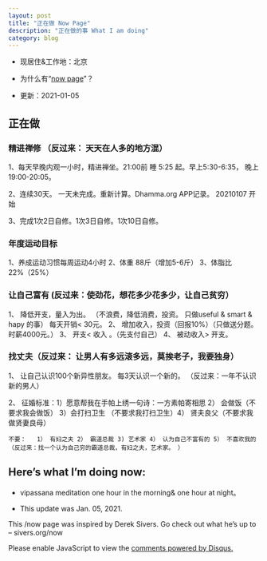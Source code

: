 ```yaml
---
layout: post
title: "正在做 Now Page"
description: "正在做的事 What I am doing"
category: blog
---
```

- 现居住&工作地：北京

- 为什么有“[now page](http://nownownow.com/about)”？

- 更新：2021-01-05


## 正在做

### 精进禅修 （反过来： 天天在人多的地方混）

1、每天早晚内观一小时，精进禅坐。21:00前 睡 5:25 起。早上5:30-6:35， 晚上 19:00-20:05。

2、连续30天。 一天未完成。重新计算。Dhamma.org APP记录。 20210107 开始

3、完成1次2日自修。1次3日自修。1次10日自修。  

### 年度运动目标

1、养成运动习惯每周运动4小时
2、体重 88斤（增加5-6斤）
3、体脂比 22%（25%）

### 让自己富有 (反过来：使劲花，想花多少花多少，让自己贫穷）

1、 降低开支，量入为出。 （不浪费，降低消费，投资。 只做useful & smart & hapy 的事） 每天开销< 30元。 
2、 增加收入，投资（回报10%）（只做送分题。时薪4000元。）
3、 开支< 收入 。（先支付自己）
4、 被动收入> 开支。 

### 找丈夫（反过来： 让男人有多远滚多远，莫挨老子，我要独身）

1、 让自己认识100个新异性朋友。  每3天认识一个新的。 （反过来：一年不认识新的男人）

2、 征婚标准：1）愿意帮我在手帕上绣一句诗：一方素帕寄相思  2） 会做饭（不要求我会做饭）  3）会打扫卫生 （不要求我打扫卫生）4） 贤夫良父（不要求我做贤妻良母）

    不要：   1） 有妇之夫 2） 霸道总裁 3) 艺术家 4） 认为自己不富有的 5） 不喜欢我的
    （反过来：找一个认为自己穷的霸道总裁，有妇之夫，艺术家。 ）

## Here’s what I’m doing now:

- vipassana meditation one hour in the morning& one hour at night。




- This update was Jan. 05, 2021.

This /now page was inspired by Derek Sivers. Go check out what he’s up to – sivers.org/now 


<div id="disqus_thread"></div>
<script>

/**
*  RECOMMENDED CONFIGURATION VARIABLES: EDIT AND UNCOMMENT THE SECTION BELOW TO INSERT DYNAMIC VALUES FROM YOUR PLATFORM OR CMS.
*  LEARN WHY DEFINING THESE VARIABLES IS IMPORTANT: https://disqus.com/admin/universalcode/#configuration-variables*/
/*
var disqus_config = function () {
this.page.url = https://violettianjie.github.io;  // Replace PAGE_URL with your page's canonical URL variable
this.page.identifier = https://violettianjie.github.io; // Replace PAGE_IDENTIFIER with your page's unique identifier variable
};
*/
(function() { // DON'T EDIT BELOW THIS LINE
var d = document, s = d.createElement('script');
s.src = 'https://https-violettianjie-github-io-1.disqus.com/embed.js';
s.setAttribute('data-timestamp', +new Date());
(d.head || d.body).appendChild(s);
})();
</script>
<noscript>Please enable JavaScript to view the <a href="https://disqus.com/?ref_noscript">comments powered by Disqus.</a></noscript>


